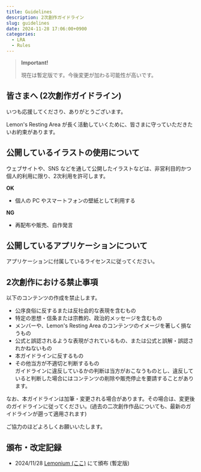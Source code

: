 ```yaml
---
title: Guidelines
description: 2次創作ガイドライン
slug: guidelines
date: 2024-11-28 17:06:00+0900
categories:
  - LRA
  - Rules
---
```


> **Important!**
> 
> 現在は暫定版です。今後変更が加わる可能性が高いです。

## 皆さまへ (2次創作ガイドライン)

いつも応援してくださり、ありがとうございます。

Lemon's Resting Area が長く活動していくために、皆さまに守っていただきたいお約束があります。

## 公開しているイラストの使用について

ウェブサイトや、SNS などを通して公開したイラストなどは、非営利目的かつ個人的利用に限り、2次利用を許可します。

**OK**
- 個人の PC やスマートフォンの壁紙として利用する

**NG**
- 再配布や販売、自作発言

## 公開しているアプリケーションについて

アプリケーションに付属しているライセンスに従ってください。

## 2次創作における禁止事項

以下のコンテンツの作成を禁止します。

- 公序良俗に反するまたは反社会的な表現を含むもの
- 特定の思想・信条または宗教的、政治的メッセージを含むもの
- メンバーや、Lemon's Resting Area のコンテンツのイメージを著しく損なうもの
- 公式と誤認されるような表現がされているもの、または公式と誤解・誤認されかねないもの
- 本ガイドラインに反するもの
- その他当方が不適切と判断するもの  
ガイドラインに違反しているかの判断は当方がおこなうものとし、違反していると判断した場合にはコンテンツの削除や販売停止を要請することがあります。

なお、本ガイドラインは加筆・変更される場合があります。その場合は、変更後のガイドラインに従ってください。(過去の二次創作作品についても、最新のガイドラインが遡って適用されます)

ご協力のほどよろしくお願いいたします。

<!--
## 参考

- [La prière Guidelines](https://lapriere.jp/guidelines)  
(発行: La prière, 更新: 2022/10/9)
-->

## 頒布・改定記録

- 2024/11/28 [Lemonium (ここ)](./) にて頒布 (暫定版)
